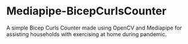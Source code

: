 # Mediapipe-BicepCurlsCounter
A simple Bicep Curls Counter made using OpenCV and Mediapipe for assisting households with exercising at home during pandemic.
